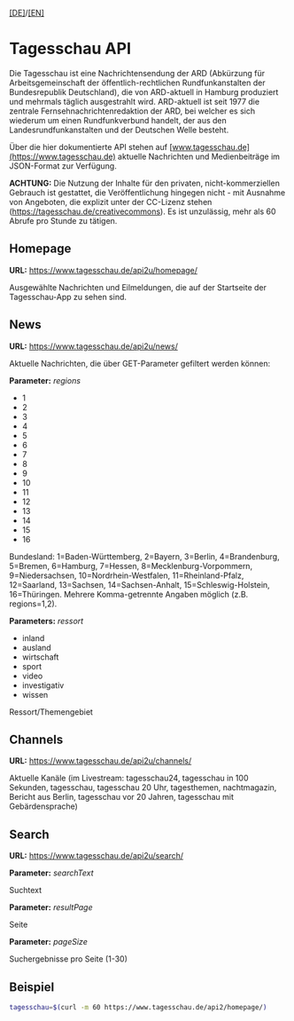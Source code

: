 [[DE]](README.md)/[[EN]](README_en.md)

# Tagesschau API

Die Tagesschau ist eine Nachrichtensendung der ARD (Abkürzung für Arbeitsgemeinschaft der öffentlich-rechtlichen Rundfunkanstalten der Bundesrepublik Deutschland), die von ARD-aktuell in Hamburg produziert und mehrmals täglich ausgestrahlt wird. ARD-aktuell ist seit 1977 die zentrale Fernsehnachrichtenredaktion der ARD, bei welcher es sich wiederum um einen Rundfunkverbund handelt, der aus den Landesrundfunkanstalten und der Deutschen Welle besteht. 

Über die hier dokumentierte API stehen auf [www.tagesschau.de](https://www.tagesschau.de) aktuelle Nachrichten und Medienbeiträge im JSON-Format zur Verfügung.

**ACHTUNG:** Die Nutzung der Inhalte für den privaten, nicht-kommerziellen Gebrauch ist gestattet, die Veröffentlichung hingegen nicht - mit Ausnahme von Angeboten, die explizit unter der CC-Lizenz stehen (https://tagesschau.de/creativecommons). Es ist unzulässig, mehr als 60 Abrufe pro Stunde zu tätigen.


## Homepage

**URL:** https://www.tagesschau.de/api2u/homepage/

Ausgewählte Nachrichten und Eilmeldungen, die auf der Startseite der Tagesschau-App zu sehen sind.


## News

**URL:** https://www.tagesschau.de/api2u/news/

Aktuelle Nachrichten, die über GET-Parameter gefiltert werden können:

**Parameter:** *regions* 
- 1
- 2
- 3
- 4
- 5
- 6
- 7
- 8
- 9
- 10
- 11
- 12
- 13
- 14
- 15
- 16

Bundesland: 1=Baden-Württemberg, 2=Bayern, 3=Berlin, 4=Brandenburg, 5=Bremen, 6=Hamburg, 7=Hessen, 8=Mecklenburg-Vorpommern, 9=Niedersachsen, 10=Nordrhein-Westfalen, 11=Rheinland-Pfalz, 12=Saarland, 13=Sachsen, 14=Sachsen-Anhalt, 15=Schleswig-Holstein, 16=Thüringen. Mehrere Komma-getrennte Angaben möglich (z.B. regions=1,2).


**Parameters:** *ressort*

- inland
- ausland
- wirtschaft
- sport	
- video
- investigativ
- wissen

Ressort/Themengebiet


## Channels

**URL:** https://www.tagesschau.de/api2u/channels/

Aktuelle Kanäle (im Livestream: tagesschau24, tagesschau in 100 Sekunden, tagesschau, tagesschau 20 Uhr, tagesthemen, nachtmagazin, Bericht aus Berlin, tagesschau vor 20 Jahren, tagesschau mit Gebärdensprache)


## Search

**URL:** https://www.tagesschau.de/api2u/search/


**Parameter:** *searchText* 

Suchtext


**Parameter:** *resultPage* 

Seite


**Parameter:** *pageSize* 

Suchergebnisse pro Seite (1-30)


## Beispiel

```bash
tagesschau=$(curl -m 60 https://www.tagesschau.de/api2/homepage/)
```
